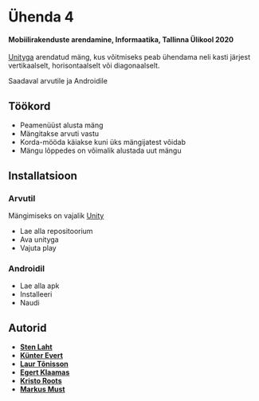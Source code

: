 # Ühenda 4
#### Mobiilirakenduste arendamine, Informaatika, Tallinna Ülikool 2020
[Unityga](https://unity.com) arendatud mäng, kus võitmiseks peab ühendama neli kasti järjest vertikaalselt, horisontaalselt või diagonaalselt.

Saadaval arvutile ja Androidile

## Töökord

* Peamenüüst alusta mäng
* Mängitakse arvuti vastu
* Korda-mööda käiakse kuni üks mängijatest võidab
* Mängu lõppedes on võimalik alustada uut mängu

## Installatsioon

### Arvutil
Mängimiseks on vajalik [Unity](https://store.unity.com/download)
* Lae alla repositoorium
* Ava unityga
* Vajuta play

### Androidil

*  Lae alla apk
*  Installeeri
*  Naudi

## Autorid

* **[Sten Laht](https://github.com/stenmarkus)** 
* **[Künter Evert](https://github.com/kuntervert)**
* **[Laur Tõnisson](https://github.com/lauuur)**
* **[Egert Klaamas](https://github.com/egert112)**
* **[Kristo Roots](https://github.com/rootkris)**
* **[Markus Must](https://github.com/markusmust)**
